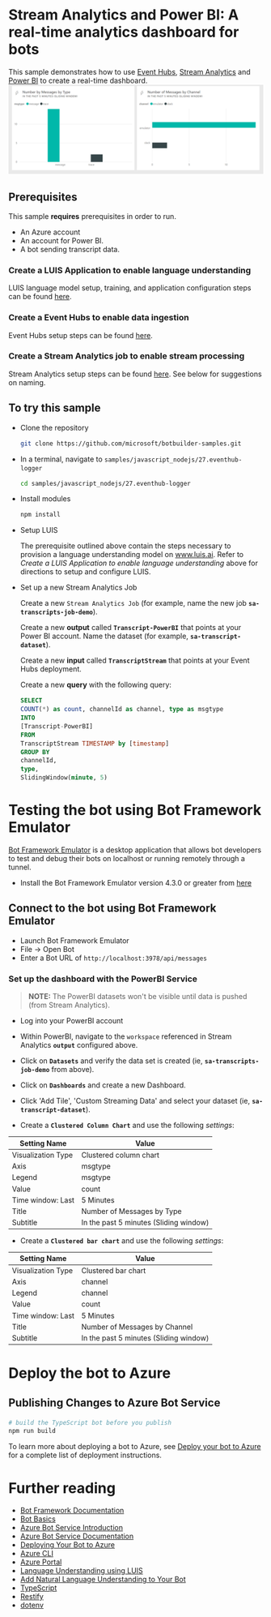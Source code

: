 # Stream Analytics and Power BI: A real-time analytics dashboard for bots
This sample demonstrates how to use [Event Hubs][14], [Stream Analytics][15] and [Power BI][16] to create a real-time dashboard.
![Sample PoweBI Dashboard](images\sample_powerbi_dashboard.PNG)

## Prerequisites
This sample **requires** prerequisites in order to run.
- An Azure account
- An account for Power BI.
- A bot sending transcript data.

### Create a LUIS Application to enable language understanding
LUIS language model setup, training, and application configuration steps can be found [here][7].

### Create a Event Hubs to enable data ingestion
Event Hubs setup steps can be found [here][18]. 

### Create a Stream Analytics job to enable stream processing
Stream Analytics setup steps can be found [here][17].  See below for suggestions on naming.

## To try this sample
- Clone the repository
    ```bash
    git clone https://github.com/microsoft/botbuilder-samples.git
    ```
- In a terminal, navigate to `samples/javascript_nodejs/27.eventhub-logger`
    ```bash
    cd samples/javascript_nodejs/27.eventhub-logger
    ```
- Install modules
    ```bash
    npm install
    ```
- Setup LUIS

    The prerequisite outlined above contain the steps necessary to provision a language understanding model on www.luis.ai.  Refer to _Create a LUIS Application to enable language understanding_ above for directions to setup and configure LUIS.

- Set up a new Stream Analytics Job

  Create a new `Stream Analytics Job` (for example, name the new job **`sa-transcripts-job-demo`**).

  Create a new **output** called **`Transcript-PowerBI`** that points at your Power BI account.  Name the dataset (for example, **`sa-transcript-dataset`**).

  Create a new **input** called **`TranscriptStream`** that points at your Event Hubs deployment.

  Create a new **query** with the following query:

    ```sql
    SELECT
    COUNT(*) as count, channelId as channel, type as msgtype
    INTO
    [Transcript-PowerBI]
    FROM
    TranscriptStream TIMESTAMP by [timestamp]
    GROUP BY
    channelId,
    type,
    SlidingWindow(minute, 5) 
    ```

# Testing the bot using Bot Framework Emulator
[Bot Framework Emulator][5] is a desktop application that allows bot developers to test and debug their bots on localhost or running remotely through a tunnel.

- Install the Bot Framework Emulator version 4.3.0 or greater from [here][6]

## Connect to the bot using Bot Framework Emulator
- Launch Bot Framework Emulator
- File -> Open Bot
- Enter a Bot URL of `http://localhost:3978/api/messages`



### Set up the dashboard with the PowerBI Service

   >**NOTE:** The PowerBI datasets won't be visible until data is pushed (from Stream Analytics).

- Log into your PowerBI account

- Within PowerBI, navigate to the `workspace` referenced in Stream Analytics **`output`** configured above.

- Click on **`Datasets`** and verify the data set is created (ie, **`sa-transcripts-job-demo`** from above).

- Click on **`Dashboards`** and create a new Dashboard.

- Click 'Add Tile', 'Custom Streaming Data' and select your dataset (ie, **`sa-transcript-dataset`**).

- Create a **`Clustered Column Chart`** and use the following *settings*:


Setting Name | Value
------------ | ------------
Visualization Type | Clustered column chart
Axis | msgtype
Legend | msgtype
Value | count
Time window: Last | 5 Minutes
Title | Number of Messages by Type
Subtitle | In the past 5 minutes (Sliding window)

- Create a **`Clustered bar chart`** and use the following *settings*:


Setting Name | Value
------------ | -------------
Visualization Type | Clustered bar chart
Axis | channel
Legend | channel
Value | count
Time window: Last | 5 Minutes
Title | Number of Messages by Channel
Subtitle | In the past 5 minutes (Sliding window)



# Deploy the bot to Azure
## Publishing Changes to Azure Bot Service

```bash
# build the TypeScript bot before you publish
npm run build
```

To learn more about deploying a bot to Azure, see [Deploy your bot to Azure][40] for a complete list of deployment instructions.


# Further reading
- [Bot Framework Documentation][20]
- [Bot Basics][32]
- [Azure Bot Service Introduction][21]
- [Azure Bot Service Documentation][22]
- [Deploying Your Bot to Azure][40]
- [Azure CLI][7]
- [Azure Portal][10]
- [Language Understanding using LUIS][11]
- [Add Natural Language Understanding to Your Bot][12]
- [TypeScript][2]
- [Restify][30]
- [dotenv][31]

[1]: https://dev.botframework.com
[2]: https://www.typescriptlang.org
[3]: https://www.typescriptlang.org/#download-links
[4]: https://nodejs.org
[5]: https://github.com/microsoft/botframework-emulator
[6]: https://github.com/Microsoft/BotFramework-Emulator/releases
[7]: https://docs.microsoft.com/cli/azure/?view=azure-cli-latest
[8]: https://docs.microsoft.com/cli/azure/install-azure-cli?view=azure-cli-latest
[10]: https://portal.azure.com
[11]: https://www.luis.ai
[12]: https://docs.microsoft.com/en-us/azure/bot-service/bot-builder-howto-v4-luis?view=azure-bot-service-4.0&tabs=js#configure-your-bot-to-use-your-luis-app
[14]: https://azure.microsoft.com/services/event-hubs/
[15]: https://azure.microsoft.com/services/stream-analytics/
[16]: https://powerbi.microsoft.com/
[17]: https://docs.microsoft.com/azure/stream-analytics/stream-analytics-quick-create-portal
[18]: https://docs.microsoft.com/azure/event-hubs/event-hubs-create
[20]: https://docs.botframework.com
[21]: https://docs.microsoft.com/azure/bot-service/bot-service-overview-introduction?view=azure-bot-service-4.0
[22]: https://docs.microsoft.com/azure/bot-service/?view=azure-bot-service-4.0
[30]: https://www.npmjs.com/package/restify
[31]: https://www.npmjs.com/package/dotenv
[32]: https://docs.microsoft.com/azure/bot-service/bot-builder-basics?view=azure-bot-service-4.0
[40]: https://aka.ms/azuredeployment
